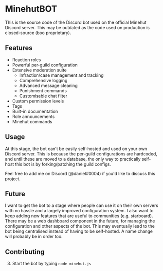 # MinehutBOT

This is the source code of the Discord bot used on the official Minehut Discord server. This may be outdated as the code used on production is closed-source (boo proprietary).

## Features

- Reaction roles
- Powerful per-guild configuration
- Extensive moderation suite
  - Infraction/case management and tracking
  - Comprehensive logging
  - Advanced message cleaning
  - Punishment commands
  - Customisable chat filter
- Custom permission levels
- Tags
- Built-in documentation
- Role announcements
- Minehut commands

## Usage

At this stage, the bot can't be easily self-hosted and used on your own Discord server. This is because the per-guild configurations are hardcoded, and until these are moved to a database, the only way to practically self-host this bot is by forking/patching the guild configs.

Feel free to add me on Discord (@daniel#0004) if you'd like to discuss this project.

## Future

I want to get the bot to a stage where people can use it on their own servers with no hassle and a largely improved configuration system. I also want to keep adding new features that are useful to communities (e.g. starboard). There may be a web dashboard component in the future, for managing the configuration and other aspects of the bot. This may eventually lead to the bot being centralised instead of having to be self-hosted. A name change will probably be in order too.

## Contributing

3. Start the bot by typing ``node minehut.js``


